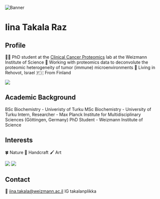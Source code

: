 ![Banner](https://github.com/iinaraz/iinaraz.github.io/main/cesarea.jpg)

# Iina Takala Raz

## Profile

👩‍🔬 PhD student at the [Clinical Cancer Proteomics](https://www.weizmann.ac.il/mcb/TGeiger/) lab at the Weizmann Institute of Science
🧫 Working with proteomics data to deconvolute the proteomic heterogeneity of tumor (immune) microenvironments
📍 Living in Rehovot, Israel
🇫🇮 From Finland

![](https://github.com/iinaraz/iinaraz.github.io/main/me_and_moomin.jpg)

## Academic Background

BSc Biochemistry - Univeristy of Turku
MSc Biochemistry - University of Turku
Intern, Researcher - Max Planck Institute for Multidisciplinary Sciences (Göttingen, Germany)
PhD Student - Weizmann Institute of Science

## Interests

🍀 Nature
🧵 Handcraft
🖌️ Art

![](https://github.com/iinaraz/iinaraz.github.io/tree/main/cows_field.jpg) ![](https://github.com/iinaraz/iinaraz.github.io/tree/maintampere.jpg)

## Contact

📧 iina.takala@weizmann.ac.il
IG takalanplikka


